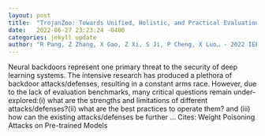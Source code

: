 ```yaml
---
layout: post
title:  "TrojanZoo: Towards Unified, Holistic, and Practical Evaluation of Neural Backdoors"
date:   2022-06-27 23:23:24 -0400
categories: jekyll update
author: "R Pang, Z Zhang, X Gao, Z Xi, S Ji, P Cheng, X Luo… - 2022 IEEE 7th European …, 2022"
---
```

Neural backdoors represent one primary threat to the security of deep learning systems. The intensive research has produced a plethora of backdoor attacks/defenses, resulting in a constant arms race. However, due to the lack of evaluation benchmarks, many critical questions remain under-explored:(i) what are the strengths and limitations of different attacks/defenses?(ii) what are the best practices to operate them? and (iii) how can the existing attacks/defenses be further …
Cites: ‪Weight Poisoning Attacks on Pre-trained Models‬  